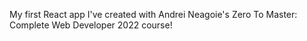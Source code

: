 My first React app I've created with Andrei Neagoie's Zero To Master: Complete Web Developer 2022 course!

